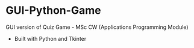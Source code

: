 # GUI-Python-Game
GUI version of Quiz Game - MSc CW (Applications Programming Module)
- Built with Python and Tkinter
